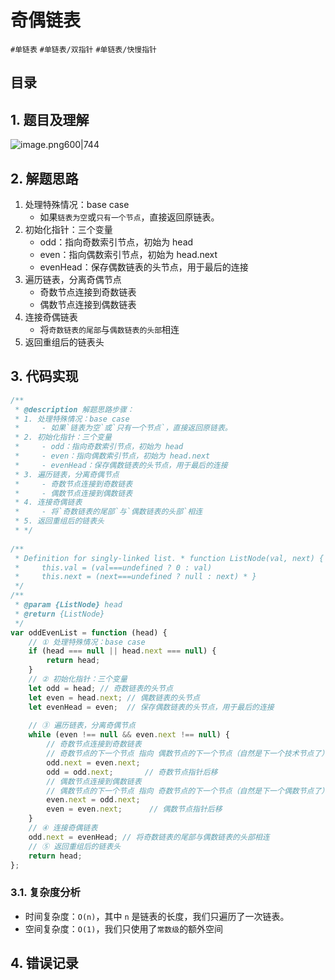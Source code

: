 
# 奇偶链表


`#单链表`    `#单链表/双指针` `#单链表/快慢指针`  


## 目录
<!-- toc -->
 ## 1. 题目及理解 

![image.png600|744](https://832-1310531898.cos.ap-beijing.myqcloud.com/202407300802267.png?imageSlim)

## 2. 解题思路

1. 处理特殊情况：base case
    - 如果`链表为空`或`只有一个节点`，直接返回原链表。
2. 初始化指针：三个变量
    - odd：指向奇数索引节点，初始为 head
    - even：指向偶数索引节点，初始为 head.next
    - evenHead：保存偶数链表的头节点，用于最后的连接
3. 遍历链表，分离奇偶节点
    - 奇数节点连接到奇数链表
    - 偶数节点连接到偶数链表
4. 连接奇偶链表
    - 将`奇数链表的尾部`与`偶数链表的头部`相连
5. 返回重组后的链表头

## 3. 代码实现

```javascript
/**  
 * @description 解题思路步骤：  
 * 1. 处理特殊情况：base case  
 *     - 如果`链表为空`或`只有一个节点`，直接返回原链表。  
 * 2. 初始化指针：三个变量  
 *     - odd：指向奇数索引节点，初始为 head  
 *     - even：指向偶数索引节点，初始为 head.next  
 *     - evenHead：保存偶数链表的头节点，用于最后的连接  
 * 3. 遍历链表，分离奇偶节点  
 *     - 奇数节点连接到奇数链表  
 *     - 偶数节点连接到偶数链表  
 * 4. 连接奇偶链表  
 *     - 将`奇数链表的尾部`与`偶数链表的头部`相连  
 * 5. 返回重组后的链表头  
 * */  
  
/**  
 * Definition for singly-linked list. * function ListNode(val, next) {  
 *     this.val = (val===undefined ? 0 : val)  
 *     this.next = (next===undefined ? null : next) * }  
 */  
/**  
 * @param {ListNode} head  
 * @return {ListNode}  
 */  
var oddEvenList = function (head) {  
    // ① 处理特殊情况：base case  
    if (head === null || head.next === null) {  
        return head;  
    }  
    // ② 初始化指针：三个变量  
    let odd = head; // 奇数链表的头节点  
    let even = head.next; // 偶数链表的头节点  
    let evenHead = even;  // 保存偶数链表的头节点，用于最后的连接  
  
    // ③ 遍历链表，分离奇偶节点  
    while (even !== null && even.next !== null) {  
        // 奇数节点连接到奇数链表  
        // 奇数节点的下一个节点 指向 偶数节点的下一个节点（自然是下一个技术节点了）  
        odd.next = even.next; 
        odd = odd.next;       // 奇数节点指针后移  
        // 偶数节点连接到偶数链表  
        // 偶数节点的下一个节点 指向 奇数节点的下一个节点（自然是下一个偶数节点了）  
        even.next = odd.next;  
        even = even.next;      // 偶数节点指针后移  
    }  
    // ④ 连接奇偶链表  
    odd.next = evenHead; // 将奇数链表的尾部与偶数链表的头部相连  
    // ⑤ 返回重组后的链表头  
    return head;  
};
```

### 3.1. 复杂度分析

- 时间复杂度：`O(n)`，其中 `n` 是链表的长度，我们只遍历了一次链表。 
- 空间复杂度：`O(1)`，我们只使用了`常数级`的额外空间

## 4. 错误记录